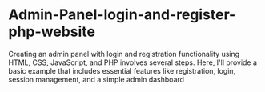 # Admin-Panel-login-and-register-php-website
Creating an admin panel with login and registration functionality using HTML, CSS, JavaScript, and PHP involves several steps. Here, I'll provide a basic example that includes essential features like registration, login, session management, and a simple admin dashboard
